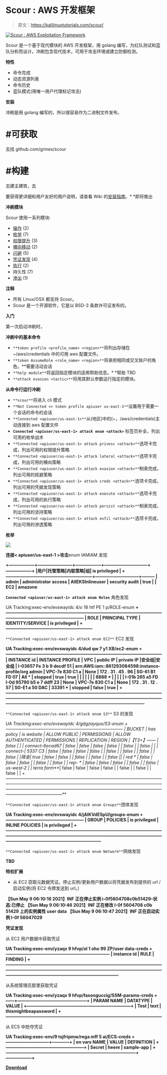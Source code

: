 # Scour : AWS 开发框架

> 原文：<https://kalilinuxtutorials.com/scour/>

[![Scour : AWS Exploitation Framework](img/e1258e11ff29e3fe86b7520d6f07ccac.png "Scour : AWS Exploitation Framework")](https://1.bp.blogspot.com/-_FYv9vCtXRQ/YObOfe6_mWI/AAAAAAAAJ6Y/RSe9Yks_79sUjoisiC4UMCsbBO3gFqsbwCLcBGAsYHQ/s1020/AWS-Offensive-Exploitation---Pentesting%2B%25281%2529.png)

Scour 是一个基于现代模块的 AWS 开发框架，用 golang 编写，为红队测试和蓝队分析而设计。冲刷包含现代技术，可用于攻击环境或建立防御检测。

**特性**

*   命令完成
*   动态资源列表
*   命令历史
*   蓝队模式(用唯一用户代理标记攻击)

**安装**

冲刷是用 golang 编写的，所以很容易作为二进制文件发布。

# #可获取

去找 github.com/grines/scour

# #构建

去建主建筑，去

要获得更详细和用户友好的用户说明，请查看 Wiki 的[安装指南](https://github.com/grines/scour/wiki/Installation)。* *即将推出

**冲刷模块**

Scour 使用一系列模块:

*   [操作](https://github.com/grines/scour#Operations) (2)
*   [枚举](https://github.com/grines/scour#Enumeration) (7)
*   [权限提升](https://github.com/grines/scour#PrivilegeEscalation) (3)
*   [横向移动](https://github.com/grines/scour#LateralMovement) (2)
*   [闪避](https://github.com/grines/scour#Evasion) (5)
*   [凭证发现](https://github.com/grines/scour#CredentialDiscovery) (4)
*   [执行](https://github.com/grines/scour#Execution) (2)
*   持久性 (7)
*   [渗出](https://github.com/grines/scour#Exfiltration) (1)

**注释**

*   所有 Linux/OSX 都支持 Scour。
*   Scour 是一个开源软件，它是以 BSD-3 条款许可证发布的。

**入门**

第一次启动冲刷时，

**冲刷中的基本命令**

*   `**token profile <profile_name> <region>**`将列出存储在~/aws/credentials 中的可用 aws 配置文件。
*   `**token AssumeRole <role_name> <region>**`将承担相同或交叉账户的角色。**需要活动会话
*   `**help module**`将返回指定模块的适用帮助信息。* *帮助 TBD
*   `**attack evasion <tactic>**`将用其默认参数运行指定的模块。

**从命令行运行冲刷**

*   `**scour**`将进入 cli 模式
*   `**Not Connected <> token profile apiuser us-east-1**`设置用于需要一个会话的命令的会话
*   `**Connected <apiuser/us-east-1>**`从(地区)中的(~，/aws/credentials)主动连接到 aws 配置文件
*   **`Connected <apiuser/us-east-1> attack enum <attack>`** 标签页补全，列出可用的枚举战术
*   `**Connected <apiuser/us-east-1> attack privesc <attack>**`选项卡完成，列出可用的权限提升策略
*   `**Connected <apiuser/us-east-1> attack lateral <attack>**`选项卡完成，列出可用的横向策略
*   `**Connected <apiuser/us-east-1> attack evasion <attack>**`制表完成，列出可用的规避策略
*   `**Connected <apiuser/us-east-1> attack creds <attack>**`选项卡完成，列出可用的凭据发现策略
*   `**Connected <apiuser/us-east-1> attack execute <attack>**`选项卡完成，列出可用的执行策略
*   `**Connected <apiuser/us-east-1> attack persist <attack>**`制表完成，列出可用的坚持策略
*   `**Connected <apiuser/us-east-1> attack exfil <attack>**`选项卡完成，列出可用的渗透策略

**枚举**

![](img/19ec6e41f4ab711b53a0581ba18e5067.png)

**连接< apiuser/us-east-1 >攻击**enum IAMIAM 发现

**+——————+————————+——————+——————————+——————+
|用户|托管策略|内联策略|组| is privileged |
+————————————————————+——————————+———
| admin | administrator access | AllEKSInlineuser | security audit | true |
| EC2 | amazone**

**`Connected <apiuser/us-east-1> attack enum Roles`** 角色发现

UA Tracking:exec-env/evswayidc 4/o 18 htf PE 1 p/ROLE-enum
**+——————————————————————————————————————————————————————
| ROLE | PRINCIPAL TYPE | IDENTITY/SERVICE | is privileged |
+————————————————————**

`**Connected <apiuser/us-east-1> attack enum EC2**` EC2 发现

**UA Tracking:exec-env/evswayidc 4/dud qw 7 y1 XB/ec2-enum
+————————————————————————————————————
| INSTANCE id | INSTANCE PROFILE | VPC | public IP | private IP |安全组|安全组
| I-03657 Fe 3 b 9 decdf 51 | arn:AWS:iam::861293084598:instance-profile/org admin | VPC-7e 830 C1 a | None | 172 . 31 . 45 . 96 | SG-61 B1 FD 07 | All * | stopped | true | true |
| | | | | | 8888 * | | | |
| I-01b 265 a5 FD I-0d 95790 b5 e 7 ddff 23 | None | VPC-7e 830 C1 a | None | 172 . 31 . 12 . 57 | SG-E1 a 50 DAC | 33391 * | stopped | false | true |
+————————————————————————————————————————————————————————————————————————————————————————————————————————**

`**Connected <apiuser/us-east-1> attack enum S3**` S3 的发现

**UA Tracking:exec-env/evswayidc 4/gdgzayquo/S3-enum
+———————————————————————————
| BUCKET | has policy | is website | ALLOW PUBLIC | PERMISSIONS | ALLOW AUTHENTICATED | PERMISSIONS | REPLICATION | REGION |【T3+】—— | false | | | connect-6ecad67 | false | false | false | false | | false | | false | |
| connect-*| 5337 C3 | false | false | false | false | | false | | false | | false | | false | |赎金*| true | false | false | | false | | false | | false ||
| red * | false | false | false | | false | | false | | rep-* * | false | false | false | | false | | false | us-west-2 |
| terra form***| false | false | false | false | | false | | false | | false | |
+—————————————————————————————————————————————————————————————————————————————————————————————————————————————————————————**

`**Connected <apiuser/us-east-1> attack enum Groups**`团体发现

**UA Tracking:exec-env/evswayidc 4/jAIKVdESpU/groups-enum
+——————————————————
| GROUP | POLICIES | is privileged | INLINE POLICIES | is privileged |
+——————————————————————————————————————————————————————————————————————————————————————————————**

`**Connected <apiuser/us-east-1> attack enum Network**`网络发现

**TBD**

**特权扩展**

*   从 EC2 窃取元数据凭证。停止实例/更新用户数据以将凭据发布到提供的 url /启动实例(将 EC2 令牌发送到 url。)

**【Sun May 9 06:10:16 2021】INF 正在停止实例 i-0f5604708c0b51429–状态:已停止
【Sun May 9 06:10:46 2021】INF 正在修改 I-0f 5604708 c0b 51429 上的实例属性 user data
【Sun May 9 06:10:47 2021】INF 正在启动实例 I-0f 56047029**

**凭证发现**

从 EC2 用户数据中获取凭证

**UA Tracking:exec-env/yzaqx 9 hfvp/ol 1 oho 99 ZP/user data-creds
+————————————————————————
| instance id | RULE | FINDING |
+——————————————————————————————————————————————————————————————————————————————————————————————————**

从系统管理员那里获取凭证

**UA Tracking:exec-env/yzaqx 9 hfvp/fasonguccig/SSM-params-creds
+——+————————————————+
| PARAM NAME | DATATYPE | VALUE |
+————————————————————————+
| Test | text | thismightbeapassword |
+————————————————————————————————————**

从 ECS 中抢夺凭证

**UA Tracking:exec-env/9 tsjfripmw/rega mff 5 ai/ECS-creds
+——————————+————+
| en vars NAME | VALUE | DEFINITION |
+——————————————————+
| Secret | heere | sample-app |
+——————————————————————————————+——————+**

[**Download**](https://github.com/grines/scour)